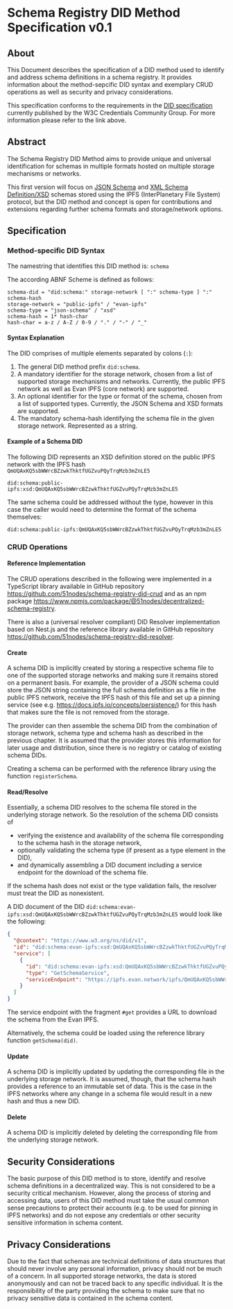 # Schema Registry DID Method Specification v0.1
## About

This Document describes the specification of a DID method used to identify and address schema definitions in a schema registry. It provides information about the method-sepcific DID syntax and exemplary CRUD operations as well as security and privacy considerations.

This specification conforms to the requirements in the [DID specification](https://w3c.github.io/did-core/) currently published by the W3C Credentials Community Group. For more information please refer to the link above. 


## Abstract

The Schema Registry DID Method aims to provide unique and universal identification for schemas in multiple formats hosted on multiple storage mechanisms or networks.

This first version will focus on [JSON Schema](https://json-schema.org/) and [XML Schema Definition/XSD](https://www.w3.org/TR/xmlschema11-1/) schemas stored using the IPFS (InterPlanetary File System) protocol, but the DID method and concept is open for contributions and extensions regarding further schema formats and storage/network options.


## Specification
### Method-specific DID Syntax
The namestring that identifies this DID method is: ```schema```

The according ABNF Scheme is defined as follows: 
````
schema-did = "did:schema:" storage-network [ ":" schema-type ] ":" schema-hash
storage-network = "public-ipfs" / "evan-ipfs"
schema-type = "json-schema" / "xsd"
schema-hash = 1* hash-char
hash-char = a-z / A-Z / 0-9 / "." / "-" / "_"
````

#### Syntax Explanation

The DID comprises of multiple elements separated by colons (`:`):

1. The general DID method prefix `did:schema`.
1. A mandatory identifier for the storage network, chosen from a list of supported storage mechanisms and networks. Currently, the public IPFS network as well as Evan IPFS (core network) are supported.
1. An optional identifier for the type or format of the schema, chosen from a list of supported types. Currently, the JSON Schema and XSD formats are supported.
1. The mandatory schema-hash identifying the schema file in the given storage network. Represented as a string.

#### Example of a Schema DID

The following DID represents an XSD definition stored on the public IPFS network with the IPFS hash `QmUQAxKQ5sbWWrcBZzwkThktfUGZvuPQyTrqMzb3mZnLE5`

````
did:schema:public-ipfs:xsd:QmUQAxKQ5sbWWrcBZzwkThktfUGZvuPQyTrqMzb3mZnLE5
````

The same schema could be addressed without the type, however in this case the caller would need to determine the format of the schema themselves:

````
did:schema:public-ipfs:QmUQAxKQ5sbWWrcBZzwkThktfUGZvuPQyTrqMzb3mZnLE5
````

### CRUD Operations

#### Reference Implementation

The CRUD operations described in the following were implemented in a TypeScript library available in GitHub repository https://github.com/51nodes/schema-registry-did-crud and as an npm package https://www.npmjs.com/package/@51nodes/decentralized-schema-registry.

There is also a (universal resolver compliant) DID Resolver implementation based on Nest.js and the reference library available in GitHub repository https://github.com/51nodes/schema-registry-did-resolver.

#### Create

A schema DID is implicitly created by storing a respective schema file to one of the supported storage networks and making sure it remains stored on a permanent basis. For example, the provider of a JSON schema could store the JSON string containing the full schema definition as a file in the public IPFS network, receive the IPFS hash of this file and set up a pinning service (see e.g. https://docs.ipfs.io/concepts/persistence/) for this hash that makes sure the file is not removed from the storage.

The provider can then assemble the schema DID from the combination of storage network, schema type and schema hash as described in the previous chapter. It is assumed that the provider stores this information for later usage and distribution, since there is no registry or catalog of existing schema DIDs.

Creating a schema can be performed with the reference library using the function `registerSchema`.

#### Read/Resolve

Essentially, a schema DID resolves to the schema file stored in the underlying storage network. So the resolution of the schema DID consists of

* verifying the existence and availability of the schema file corresponding to the schema hash in the storage network,
* optionally validating the schema type (if present as a type element in the DID),
* and dynamically assembling a DID document including a service endpoint for the download of the schema file.

If the schema hash does not exist or the type validation fails, the resolver must treat the DID as nonexistent.

A DID document of the DID `did:schema:evan-ipfs:xsd:QmUQAxKQ5sbWWrcBZzwkThktfUGZvuPQyTrqMzb3mZnLE5` would look like the following:

````json
{
  "@context": "https://www.w3.org/ns/did/v1",
  "id": "did:schema:evan-ipfs:xsd:QmUQAxKQ5sbWWrcBZzwkThktfUGZvuPQyTrqMzb3mZnLE5",
  "service": [
    {
      "id": "did:schema:evan-ipfs:xsd:QmUQAxKQ5sbWWrcBZzwkThktfUGZvuPQyTrqMzb3mZnLE5#get",
      "type": "GetSchemaService",
      "serviceEndpoint": "https://ipfs.evan.network/ipfs/QmUQAxKQ5sbWWrcBZzwkThktfUGZvuPQyTrqMzb3mZnLE5"
    }
  ]
}
````

The service endpoint with the fragment `#get` provides a URL to download the schema from the Evan IPFS.

Alternatively, the schema could be loaded using the reference library function `getSchema(did)`.

#### Update

A schema DID is implicitly updated by updating the corresponding file in the underlying storage network. It is assumed, though, that the schema hash provides a reference to an immutable set of data. This is the case in the IPFS networks where any change in a schema file would result in a new hash and thus a new DID.

#### Delete

A schema DID is implicitly deleted by deleting the corresponding file from the underlying storage network.

## Security Considerations

The basic purpose of this DID method is to store, identify and resolve schema definitions in a decentralized way. This is not considered to be a security critical mechanism. However, along the process of storing and accessing data, users of this DID method must take the usual common sense precautions to protect their accounts (e.g. to be used for pinning in IPFS networks) and do not expose any credentials or other security sensitive information in schema content.

## Privacy Considerations

Due to the fact that schemas are technical definitions of data structures that should never involve any personal information, privacy should not be much of a concern. In all supported storage networks, the data is stored anonymously and can not be traced back to any specific individual. It is the responsibility of the party providing the schema to make sure that no privacy sensitive data is contained in the schema content.
